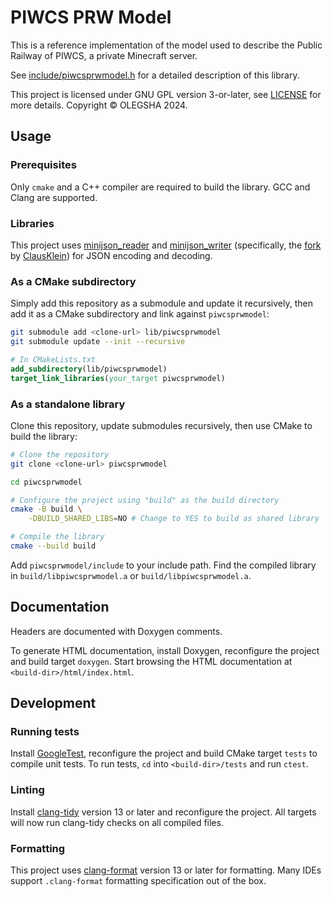 # PIWCS PRW Model

This is a reference implementation of the model used to describe the Public Railway of PIWCS, a private Minecraft server.

See [include/piwcsprwmodel.h](include/piwcsprwmodel.h) for a detailed description of this library.

This project is licensed under GNU GPL version 3-or-later, see [LICENSE](LICENSE) for more details. Copyright &copy; OLEGSHA 2024.

## Usage

### Prerequisites

Only `cmake` and a C++ compiler are required to build the library. GCC and Clang are supported.

### Libraries

This project uses [minijson_reader](https://github.com/giacomodrago/minijson_reader) and [minijson_writer](https://github.com/giacomodrago/minijson_writer) (specifically, the [fork](https://github.com/ClausKlein/minijson_writer) by [ClausKlein](https://github.com/ClausKlein)) for JSON encoding and decoding.

### As a CMake subdirectory

Simply add this repository as a submodule and update it recursively, then add it as a CMake subdirectory and link against `piwcsprwmodel`:

```bash
git submodule add <clone-url> lib/piwcsprwmodel
git submodule update --init --recursive
```

```cmake
# In CMakeLists.txt
add_subdirectory(lib/piwcsprwmodel)
target_link_libraries(your_target piwcsprwmodel)
```

### As a standalone library

Clone this repository, update submodules recursively, then use CMake to build the library:

```bash
# Clone the repository
git clone <clone-url> piwcsprwmodel

cd piwcsprwmodel

# Configure the project using "build" as the build directory
cmake -B build \
    -DBUILD_SHARED_LIBS=NO # Change to YES to build as shared library

# Compile the library
cmake --build build
```

Add `piwcsprwmodel/include` to your include path. Find the compiled library in `build/libpiwcsprwmodel.a` or `build/libpiwcsprwmodel.a`.

## Documentation

Headers are documented with Doxygen comments.

To generate HTML documentation, install Doxygen, reconfigure the project and build target `doxygen`. Start browsing the HTML documentation at `<build-dir>/html/index.html`.

## Development

### Running tests

Install [GoogleTest](https://google.github.io/googletest/), reconfigure the project and build CMake target `tests` to compile unit tests. To run tests, `cd` into `<build-dir>/tests` and run `ctest`.

### Linting

Install [clang-tidy](https://clang.llvm.org/extra/clang-tidy/) version 13 or later and reconfigure the project. All targets will now run clang-tidy checks on all compiled files.

### Formatting

This project uses [clang-format](https://clang.llvm.org/docs/ClangFormat.html) version 13 or later for formatting. Many IDEs support `.clang-format` formatting specification out of the box.
